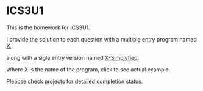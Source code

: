 # ICS3U1
This is the homework for ICS3U1.

I provide the solution to each question with a multiple entry program named [X](https://github.com/GamingFrankie/Computer-Science-3/blob/master/Wave%201/Farmland.py), 

along with a sigle entry version named [X-Simplyfied](https://github.com/GamingFrankie/Computer-Science-3/blob/master/Wave%201/Farmland-Simplified.py).

Where X is the name of the program, click to see actual example.

Pleacse check [projects](https://github.com/GamingFrankie/Computer-Science-3/projects) for detailed completion status.
